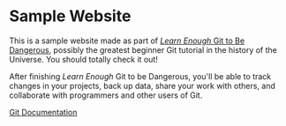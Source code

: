 # Sample Website

This is a sample website made as part of [*Learn Enough* Git to Be Dangerous](http://learnenough.com/git-tutorial), possibly the greatest beginner Git tutorial in the history of the Universe. You should totally check it out!

After finishing *Learn Enough* Git to be Dangerous, you'll be able to track changes in your projects, back up data, share your work with others, and collaborate with programmers and other users of Git.

[Git Documentation](https://github.com/features#documentation)